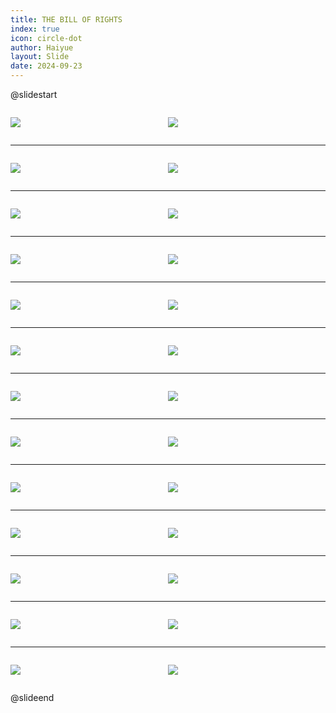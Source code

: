 ```yaml
---
title: THE BILL OF RIGHTS
index: true
icon: circle-dot
author: Haiyue
layout: Slide
date: 2024-09-23
---
```

 
@slidestart

<div style="display:flex">
<div style="flex:1">

![](/reading/english/Level-Z/THE%20BILL%20OF%20RIGHTS/001.webp)
</div>
<div style="flex:1">

![](/reading/english/Level-Z/THE%20BILL%20OF%20RIGHTS/002.webp)
</div>
</div>

---

<div style="display:flex">
<div style="flex:1">

![](/reading/english/Level-Z/THE%20BILL%20OF%20RIGHTS/003.webp)
</div>
<div style="flex:1">

![](/reading/english/Level-Z/THE%20BILL%20OF%20RIGHTS/004.webp)
</div>
</div>

---

<div style="display:flex">
<div style="flex:1">

![](/reading/english/Level-Z/THE%20BILL%20OF%20RIGHTS/005.webp)
</div>
<div style="flex:1">

![](/reading/english/Level-Z/THE%20BILL%20OF%20RIGHTS/006.webp)
</div>
</div>

---

<div style="display:flex">
<div style="flex:1">

![](/reading/english/Level-Z/THE%20BILL%20OF%20RIGHTS/007.webp)
</div>
<div style="flex:1">

![](/reading/english/Level-Z/THE%20BILL%20OF%20RIGHTS/008.webp)
</div>
</div>

---

<div style="display:flex">
<div style="flex:1">

![](/reading/english/Level-Z/THE%20BILL%20OF%20RIGHTS/009.webp)
</div>
<div style="flex:1">

![](/reading/english/Level-Z/THE%20BILL%20OF%20RIGHTS/010.webp)
</div>
</div>

---

<div style="display:flex">
<div style="flex:1">

![](/reading/english/Level-Z/THE%20BILL%20OF%20RIGHTS/011.webp)
</div>
<div style="flex:1">

![](/reading/english/Level-Z/THE%20BILL%20OF%20RIGHTS/012.webp)
</div>
</div>

---

<div style="display:flex">
<div style="flex:1">

![](/reading/english/Level-Z/THE%20BILL%20OF%20RIGHTS/013.webp)
</div>
<div style="flex:1">

![](/reading/english/Level-Z/THE%20BILL%20OF%20RIGHTS/014.webp)
</div>
</div>

---

<div style="display:flex">
<div style="flex:1">

![](/reading/english/Level-Z/THE%20BILL%20OF%20RIGHTS/015.webp)
</div>
<div style="flex:1">

![](/reading/english/Level-Z/THE%20BILL%20OF%20RIGHTS/016.webp)
</div>
</div>

---

<div style="display:flex">
<div style="flex:1">

![](/reading/english/Level-Z/THE%20BILL%20OF%20RIGHTS/017.webp)
</div>
<div style="flex:1">

![](/reading/english/Level-Z/THE%20BILL%20OF%20RIGHTS/018.webp)
</div>
</div>

---

<div style="display:flex">
<div style="flex:1">

![](/reading/english/Level-Z/THE%20BILL%20OF%20RIGHTS/019.webp)
</div>
<div style="flex:1">

![](/reading/english/Level-Z/THE%20BILL%20OF%20RIGHTS/020.webp)
</div>
</div>

---

<div style="display:flex">
<div style="flex:1">

![](/reading/english/Level-Z/THE%20BILL%20OF%20RIGHTS/021.webp)
</div>
<div style="flex:1">

![](/reading/english/Level-Z/THE%20BILL%20OF%20RIGHTS/022.webp)
</div>
</div>

---

<div style="display:flex">
<div style="flex:1">

![](/reading/english/Level-Z/THE%20BILL%20OF%20RIGHTS/023.webp)
</div>
<div style="flex:1">

![](/reading/english/Level-Z/THE%20BILL%20OF%20RIGHTS/024.webp)
</div>
</div>

---

<div style="display:flex">
<div style="flex:1">

![](/reading/english/Level-Z/THE%20BILL%20OF%20RIGHTS/025.webp)
</div>
<div style="flex:1">

![](/reading/english/Level-Z/THE%20BILL%20OF%20RIGHTS/026.webp)
</div>
</div>

@slideend